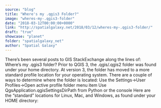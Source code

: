 ```yaml
---
source: "blog"
title: "Where's my .qgis3 Folder?"
image: "wheres-my-.qgis3-folder"
date: "2018-03-12T00:00:00+0000"
link: "http://spatialgalaxy.net/2018/03/12/wheres-my-.qgis3-folder/"
draft: "true"
showcase: "planet"
folder: "spatialgalaxy_net"
author: "Spatial Galaxy"
---
```


There&rsquo;s been several posts to GIS StackExchange along the lines of:
Where&rsquo;s my .qgis3 folder?
Prior to QGIS 3, the .qgis/.qgis2 folder was found under your home directory. At version 3, the folder has moved to a more standard profile location for your operating system.
There are a couple of ways to determine where the folder is located:
 Use the Settings-&gt;User Profiles-&gt;Open active profile folder menu item Use QgsApplication.qgisSettingsDirPath from Python or the console  Here are the &ldquo;standard&rdquo; locations for Linux, Mac, and Windows, as found under your HOME directory:

